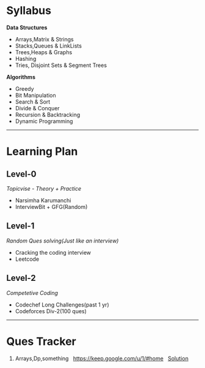 # Syllabus
__Data Structures__
- Arrays,Matrix & Strings
- Stacks,Queues & LinkLists
- Trees,Heaps & Graphs
- Hashing
- Tries, Disjoint Sets & Segment Trees

__Algorithms__
- Greedy
- Bit Manipulation
- Search & Sort
- Divide & Conquer
- Recursion & Backtracking
- Dynamic Programming

---

# Learning Plan

## Level-0 
_Topicvise - Theory + Practice_
- Narsimha Karumanchi 
- InterviewBit + GFG(Random)

## Level-1
_Random Ques solving(Just like an interview)_
- Cracking the coding interview
- Leetcode

## Level-2
_Competetive Coding_
- Codechef Long Challenges(past 1 yr)
- Codeforces Div-2(100 ques)

---

# Ques Tracker
1. Arrays,Dp,something &nbsp; https://keep.google.com/u/1/#home  &nbsp; [Solution](Computer-Science-Primer\DS-Algo\Practice\array\GFG-Kadane.java)